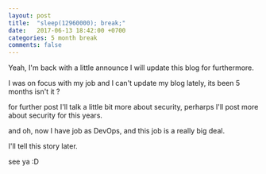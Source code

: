 ```yaml
---
layout: post
title:  "sleep(12960000); break;"
date:   2017-06-13 18:42:00 +0700
categories: 5 month break
comments: false
---
```


Yeah, I'm back with a little announce I will update this blog for furthermore.

I was on focus with my job and I can't update my blog lately, its been 5 months isn't it ?

for further post I'll talk a little bit more about security, perharps I'll post more about security for this years.

and oh, now I have job as DevOps, and this job is a really big deal.

I'll tell this story later.

see ya :D